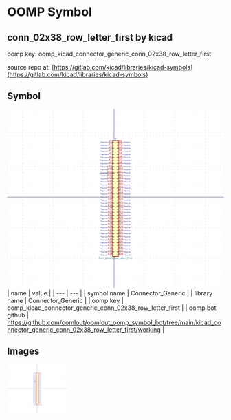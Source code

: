 # OOMP Symbol  
## conn_02x38_row_letter_first  by kicad  
  
oomp key: oomp_kicad_connector_generic_conn_02x38_row_letter_first  
  
source repo at: [https://gitlab.com/kicad/libraries/kicad-symbols](https://gitlab.com/kicad/libraries/kicad-symbols)  
## Symbol  
  
[![working.png](working_600.png)](working.png)  
| name | value | 
| --- | --- | 
| symbol name | Connector_Generic | 
| library name | Connector_Generic | 
| oomp key | oomp_kicad_connector_generic_conn_02x38_row_letter_first | 
| oomp bot github | https://github.com/oomlout/oomlout_oomp_symbol_bot/tree/main/kicad_connector_generic_conn_02x38_row_letter_first/working | 
## Images  
  
[![working.png](working_140.png)](working.png)  

